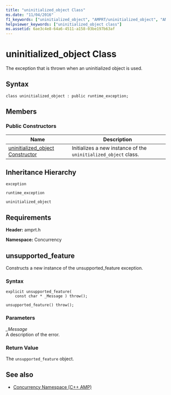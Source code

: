 ```yaml
---
title: "uninitialized_object Class"
ms.date: "11/04/2016"
f1_keywords: ["uninitialized_object", "AMPRT/uninitialized_object", "AMPRT/Concurrency::uninitialized_object"]
helpviewer_keywords: ["uninitialized_object class"]
ms.assetid: 6ae3c4e8-64a6-4511-a158-03be197b63af
---
```

# uninitialized_object Class

The exception that is thrown when an uninitialized object is used.

## Syntax

```
class uninitialized_object : public runtime_exception;
```

## Members

### Public Constructors

|Name|Description|
|----------|-----------------|
|[uninitialized_object Constructor](#ctor)|Initializes a new instance of the `uninitialized_object` class.|

## Inheritance Hierarchy

`exception`

`runtime_exception`

`uninitialized_object`

## Requirements

**Header:** amprt.h

**Namespace:** Concurrency
## <a name="uninitialized_object__ctor"></a> unsupported_feature

Constructs a new instance of the unsupported_feature exception.

### Syntax

```
explicit unsupported_feature(
    const char * _Message ) throw();

unsupported_feature() throw();
```

### Parameters

*_Message*<br/>
A description of the error.

### Return Value

The `unsupported_feature` object.

## See also

- [Concurrency Namespace (C++ AMP)](concurrency-namespace-cpp-amp.md)
